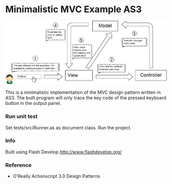 Minimalistic MVC Example AS3
============================

![minimalistic-mvc-example-as3](bin/img/flowchart.png)

This is a minimalistic implementation of the MVC design pattern written in AS3.
The built program will only trace the key code of the pressed keyboard button in the output panel. 


### Run unit test

Set tests/src/Runner.as as document class. 
Run the project.

### Info

Built using Flash Develop http://www.flashdevelop.org/
	
### Reference

- O'Really Actionscript 3.0 Design Patterns

